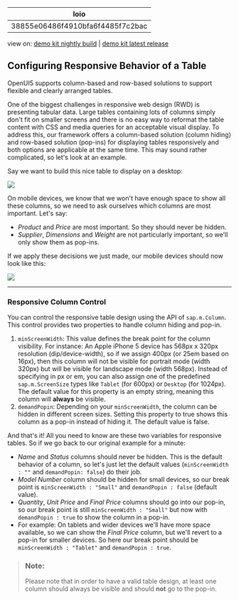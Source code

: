 <!-- loio38855e06486f4910bfa6f4485f7c2bac -->

| loio |
| -----|
| 38855e06486f4910bfa6f4485f7c2bac |

<div id="loio">

view on: [demo kit nightly build](https://openui5nightly.hana.ondemand.com/#/topic/38855e06486f4910bfa6f4485f7c2bac) | [demo kit latest release](https://openui5.hana.ondemand.com/#/topic/38855e06486f4910bfa6f4485f7c2bac)</div>

## Configuring Responsive Behavior of a Table

OpenUI5 supports column-based and row-based solutions to support flexible and clearly arranged tables.

One of the biggest challenges in responsive web design \(RWD\) is presenting tabular data. Large tables containing lots of columns simply don't fit on smaller screens and there is no easy way to reformat the table content with CSS and media queries for an acceptable visual display. To address this, our framework offers a column-based solution \(column hiding\) and row-based solution \(pop-ins\) for displaying tables responsively and both options are applicable at the same time. This may sound rather complicated, so let's look at an example.

Say we want to build this nice table to display on a desktop:

![](loioa6dd36ccbabf424c9ab4dafc9d06d4ad_LowRes.png)

On mobile devices, we know that we won't have enough space to show all these columns, so we need to ask ourselves which columns are most important. Let's say:

-   *Product* and *Price* are most important. So they should never be hidden.
-   *Supplier*, *Dimensions* and *Weight* are not particularly important, so we'll only show them as pop-ins.

If we apply these decisions we just made, our mobile devices should now look like this:

![](loioe3cdfd6815bf4536a3498cadbe3fc2c7_LowRes.png)

***

### Responsive Column Control

You can control the responsive table design using the API of `sap.m.Column`. This control provides two properties to handle column hiding and pop-in.

1.  `minScreenWidth`: This value defines the break point for the column visibility. For instance: An Apple iPhone 5 device has 568px x 320px resolution \(dip/device-width\), so if we assign 400px \(or 25em based on 16px\), then this column will not be visible for portrait mode \(width 320px\) but will be visible for landscape mode \(width 568px\). Instead of specifying in px or em, you can also assign one of the predefined `sap.m.ScreenSize` types like `Tablet` \(for 600px\) or `Desktop` \(for 1024px\). The default value for this property is an empty string, meaning this column will **always** be visible.
2.  `demandPopin`: Depending on your `minScreenWidth`, the column can be hidden in different screen sizes. Setting this property to true shows this column as a pop-in instead of hiding it. The default value is false.

And that's it! All you need to know are these two variables for responsive tables. So if we go back to our original example for a minute:

-   *Name* and *Status* columns should never be hidden. This is the default behavior of a column, so let's just let the default values \(`minScreenWidth : ""` and `demandPopin: false`\) do their job.
-   *Model Number* column should be hidden for small devices, so our break point is `minScreenWidth : "Small"` and `demandPopin : false` \(default value\).
-   *Quantity*, *Unit Price* and *Final Price* columns should go into our pop-in, so our break point is still `minScreenWidth : "Small"` but now with `demandPopin : true` to show the column in a pop-in.
-   For example: On tablets and wider devices we'll have more space available, so we can show the *Final Price* column, but we'll revert to a pop-in for smaller devices. So here our break point should be `minScreenWidth : "Tablet"` and `demandPopin : true`.

> ### Note:  
> Please note that in order to have a valid table design, at least one column should always be visible and should **not** go to the pop-in.

